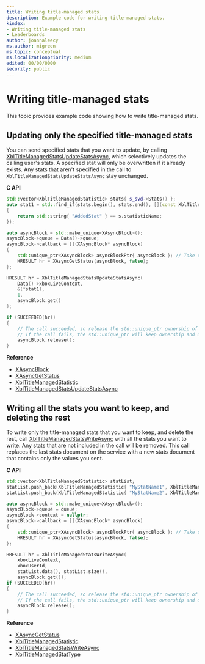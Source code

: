 ```yaml
---
title: Writing title-managed stats
description: Example code for writing title-managed stats.
kindex:
- Writing title-managed stats
- Leaderboards
author: joannaleecy
ms.author: migreen
ms.topic: conceptual
ms.localizationpriority: medium
edited: 00/00/0000
security: public
---
```


# Writing title-managed stats

This topic provides example code showing how to write title-managed stats.
## Updating only the specified title-managed stats

You can send specified stats that you want to update, by calling [XblTitleManagedStatsUpdateStatsAsync](../../../../../../reference/live/xsapi-c/title_managed_statistics_c/functions/xbltitlemanagedstatsupdatestatsasync.md), which selectively updates the calling user's stats.
A specified stat will only be overwritten if it already exists. Any stats that aren't specified in the call to `XblTitleManagedStatsUpdateStatsAsync` stay unchanged.

**C API**

```cpp
std::vector<XblTitleManagedStatistic> stats{ s_svd->Stats() };
auto stat1 = std::find_if(stats.begin(), stats.end(), [](const XblTitleManagedStatistic& s)
{
    return std::string{ "AddedStat" } == s.statisticName;
});

auto asyncBlock = std::make_unique<XAsyncBlock>();
asyncBlock->queue = Data()->queue;
asyncBlock->callback = [](XAsyncBlock* asyncBlock)
{
    std::unique_ptr<XAsyncBlock> asyncBlockPtr{ asyncBlock }; // Take over ownership of the XAsyncBlock*
    HRESULT hr = XAsyncGetStatus(asyncBlock, false);
};

HRESULT hr = XblTitleManagedStatsUpdateStatsAsync(
    Data()->xboxLiveContext,
    &(*stat1),
    1,
    asyncBlock.get()
);

if (SUCCEEDED(hr))
{
    // The call succeeded, so release the std::unique_ptr ownership of XAsyncBlock* since the callback will take over ownership.
    // If the call fails, the std::unique_ptr will keep ownership and delete the XAsyncBlock*
    asyncBlock.release();
}
```

**Reference**
* [XAsyncBlock](../../../../../../reference/system/xasync/structs/xasyncblock.md)
* [XAsyncGetStatus](../../../../../../reference/system/xasync/functions/xasyncgetstatus.md)
* [XblTitleManagedStatistic](../../../../../../reference/live/xsapi-c/title_managed_statistics_c/structs/xbltitlemanagedstatistic.md)
* [XblTitleManagedStatsUpdateStatsAsync](../../../../../../reference/live/xsapi-c/title_managed_statistics_c/functions/xbltitlemanagedstatsupdatestatsasync.md)


## Writing all the stats you want to keep, and deleting the rest

To write only the title-managed stats that you want to keep, and delete the rest, call [XblTitleManagedStatsWriteAsync](../../../../../../reference/live/xsapi-c/title_managed_statistics_c/functions/xbltitlemanagedstatswriteasync.md) with all the stats you want to write.
Any stats that are not included in the call will be removed. This call replaces the last stats document on the service with a new stats document that contains only the values you sent.


**C API**

```cpp
std::vector<XblTitleManagedStatistic> statList;
statList.push_back(XblTitleManagedStatistic{ "MyStatName1", XblTitleManagedStatType::Number, 200 });
statList.push_back(XblTitleManagedStatistic{ "MyStatName2", XblTitleManagedStatType::String, 0, "SomeValue" });

auto asyncBlock = std::make_unique<XAsyncBlock>();
asyncBlock->queue = queue;
asyncBlock->context = nullptr;
asyncBlock->callback = [](XAsyncBlock* asyncBlock)
{
    std::unique_ptr<XAsyncBlock> asyncBlockPtr{ asyncBlock }; // Take over ownership of the XAsyncBlock*
    HRESULT hr = XAsyncGetStatus(asyncBlock, false);
};

HRESULT hr = XblTitleManagedStatsWriteAsync(
    xboxLiveContext, 
    xboxUserId, 
    statList.data(), statList.size(), 
    asyncBlock.get());
if (SUCCEEDED(hr))
{
    // The call succeeded, so release the std::unique_ptr ownership of XAsyncBlock* since the callback will take over ownership.
    // If the call fails, the std::unique_ptr will keep ownership and delete the XAsyncBlock*
    asyncBlock.release();
}
```

**Reference**
* [XAsyncGetStatus](../../../../../../reference/system/xasync/functions/xasyncgetstatus.md)
* [XblTitleManagedStatistic](../../../../../../reference/live/xsapi-c/title_managed_statistics_c/structs/xbltitlemanagedstatistic.md)
* [XblTitleManagedStatsWriteAsync](../../../../../../reference/live/xsapi-c/title_managed_statistics_c/functions/xbltitlemanagedstatswriteasync.md)
* [XblTitleManagedStatType](../../../../../../reference/live/xsapi-c/title_managed_statistics_c/enums/xbltitlemanagedstattype.md)
